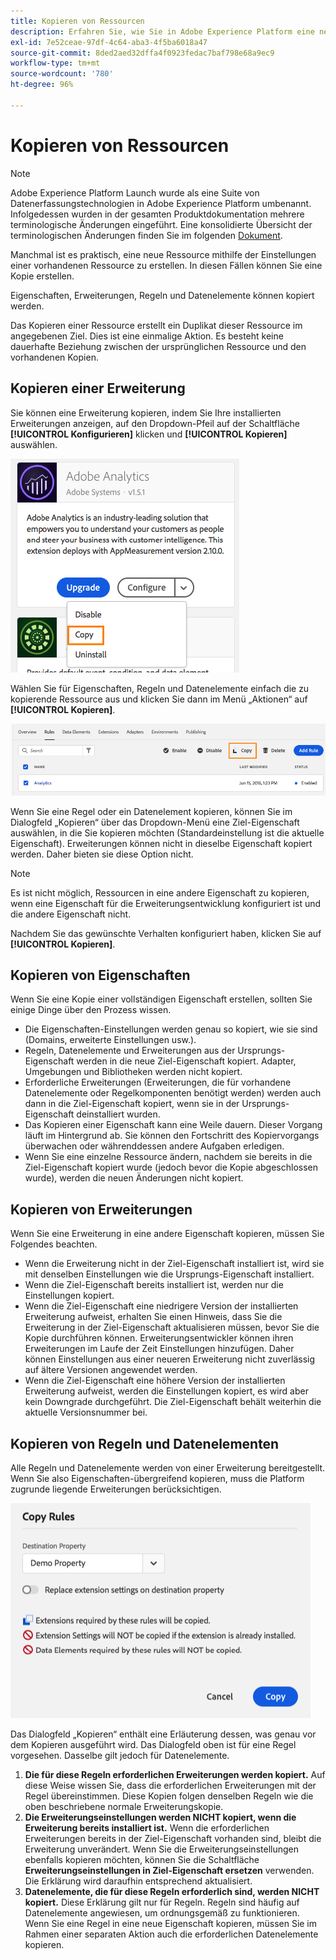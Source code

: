 ```yaml
---
title: Kopieren von Ressourcen
description: Erfahren Sie, wie Sie in Adobe Experience Platform eine neue Tag-Ressource mit den Einstellungen einer schon vorhandenen Tag-Ressource erstellen.
exl-id: 7e52ceae-97df-4c64-aba3-4f5ba6018a47
source-git-commit: 8ded2aed32dffa4f0923fedac7baf798e68a9ec9
workflow-type: tm+mt
source-wordcount: '780'
ht-degree: 96%

---
```


# Kopieren von Ressourcen

>[!NOTE]
>
>Adobe Experience Platform Launch wurde als eine Suite von Datenerfassungstechnologien in Adobe Experience Platform umbenannt. Infolgedessen wurden in der gesamten Produktdokumentation mehrere terminologische Änderungen eingeführt. Eine konsolidierte Übersicht der terminologischen Änderungen finden Sie im folgenden [Dokument](../../term-updates.md).

Manchmal ist es praktisch, eine neue Ressource mithilfe der Einstellungen einer vorhandenen Ressource zu erstellen. In diesen Fällen können Sie eine Kopie erstellen.

Eigenschaften, Erweiterungen, Regeln und Datenelemente können kopiert werden.

Das Kopieren einer Ressource erstellt ein Duplikat dieser Ressource im angegebenen Ziel. Dies ist eine einmalige Aktion. Es besteht keine dauerhafte Beziehung zwischen der ursprünglichen Ressource und den vorhandenen Kopien.

## Kopieren einer Erweiterung

Sie können eine Erweiterung kopieren, indem Sie Ihre installierten Erweiterungen anzeigen, auf den Dropdown-Pfeil auf der Schaltfläche **[!UICONTROL Konfigurieren]** klicken und **[!UICONTROL Kopieren]** auswählen.

![Kopieren der Analytics-Erweiterung](../../images/copy-initiate-extension.png)

Wählen Sie für Eigenschaften, Regeln und Datenelemente einfach die zu kopierende Ressource aus und klicken Sie dann im Menü „Aktionen“ auf **[!UICONTROL Kopieren]**.

![Kopieren der Analytics-Regel](../../images/copy-initiate-rule.png)

Wenn Sie eine Regel oder ein Datenelement kopieren, können Sie im Dialogfeld „Kopieren“ über das Dropdown-Menü eine Ziel-Eigenschaft auswählen, in die Sie kopieren möchten (Standardeinstellung ist die aktuelle Eigenschaft). Erweiterungen können nicht in dieselbe Eigenschaft kopiert werden. Daher bieten sie diese Option nicht.

>[!NOTE]
>
>Es ist nicht möglich, Ressourcen in eine andere Eigenschaft zu kopieren, wenn eine Eigenschaft für die Erweiterungsentwicklung konfiguriert ist und die andere Eigenschaft nicht.

Nachdem Sie das gewünschte Verhalten konfiguriert haben, klicken Sie auf **[!UICONTROL Kopieren]**.

## Kopieren von Eigenschaften

Wenn Sie eine Kopie einer vollständigen Eigenschaft erstellen, sollten Sie einige Dinge über den Prozess wissen.

* Die Eigenschaften-Einstellungen werden genau so kopiert, wie sie sind (Domains, erweiterte Einstellungen usw.).
* Regeln, Datenelemente und Erweiterungen aus der Ursprungs-Eigenschaft werden in die neue Ziel-Eigenschaft kopiert. Adapter, Umgebungen und Bibliotheken werden nicht kopiert.
* Erforderliche Erweiterungen (Erweiterungen, die für vorhandene Datenelemente oder Regelkomponenten benötigt werden) werden auch dann in die Ziel-Eigenschaft kopiert, wenn sie in der Ursprungs-Eigenschaft deinstalliert wurden.
* Das Kopieren einer Eigenschaft kann eine Weile dauern. Dieser Vorgang läuft im Hintergrund ab. Sie können den Fortschritt des Kopiervorgangs überwachen oder währenddessen andere Aufgaben erledigen.
* Wenn Sie eine einzelne Ressource ändern, nachdem sie bereits in die Ziel-Eigenschaft kopiert wurde (jedoch bevor die Kopie abgeschlossen wurde), werden die neuen Änderungen nicht kopiert.

## Kopieren von Erweiterungen

Wenn Sie eine Erweiterung in eine andere Eigenschaft kopieren, müssen Sie Folgendes beachten.

* Wenn die Erweiterung nicht in der Ziel-Eigenschaft installiert ist, wird sie mit denselben Einstellungen wie die Ursprungs-Eigenschaft installiert.
* Wenn die Ziel-Eigenschaft bereits installiert ist, werden nur die Einstellungen kopiert.
* Wenn die Ziel-Eigenschaft eine niedrigere Version der installierten Erweiterung aufweist, erhalten Sie einen Hinweis, dass Sie die Erweiterung in der Ziel-Eigenschaft aktualisieren müssen, bevor Sie die Kopie durchführen können. Erweiterungsentwickler können ihren Erweiterungen im Laufe der Zeit Einstellungen hinzufügen. Daher können Einstellungen aus einer neueren Erweiterung nicht zuverlässig auf ältere Versionen angewendet werden.
* Wenn die Ziel-Eigenschaft eine höhere Version der installierten Erweiterung aufweist, werden die Einstellungen kopiert, es wird aber kein Downgrade durchgeführt. Die Ziel-Eigenschaft behält weiterhin die aktuelle Versionsnummer bei.

## Kopieren von Regeln und Datenelementen

Alle Regeln und Datenelemente werden von einer Erweiterung bereitgestellt. Wenn Sie also Eigenschaften-übergreifend kopieren, muss die Platform zugrunde liegende Erweiterungen berücksichtigen.

![Kopieren einer Regel in meine Demo-Property](../../images/copy-rules-dialog1.png)

Das Dialogfeld „Kopieren“ enthält eine Erläuterung dessen, was genau vor dem Kopieren ausgeführt wird. Das Dialogfeld oben ist für eine Regel vorgesehen. Dasselbe gilt jedoch für Datenelemente.

1. **Die für diese Regeln erforderlichen Erweiterungen werden kopiert.** Auf diese Weise wissen Sie, dass die erforderlichen Erweiterungen mit der Regel übereinstimmen. Diese Kopien folgen denselben Regeln wie die oben beschriebene normale Erweiterungskopie.
1. **Die Erweiterungseinstellungen werden NICHT kopiert, wenn die Erweiterung bereits installiert ist.** Wenn die erforderlichen Erweiterungen bereits in der Ziel-Eigenschaft vorhanden sind, bleibt die Erweiterung unverändert. Wenn Sie die Erweiterungseinstellungen ebenfalls kopieren möchten, können Sie die Schaltfläche **Erweiterungseinstellungen in Ziel-Eigenschaft ersetzen** verwenden. Die Erklärung wird daraufhin entsprechend aktualisiert.
1. **Datenelemente, die für diese Regeln erforderlich sind, werden NICHT kopiert.** Diese Erklärung gilt nur für Regeln. Regeln sind häufig auf Datenelemente angewiesen, um ordnungsgemäß zu funktionieren. Wenn Sie eine Regel in eine neue Eigenschaft kopieren, müssen Sie im Rahmen einer separaten Aktion auch die erforderlichen Datenelemente kopieren.
